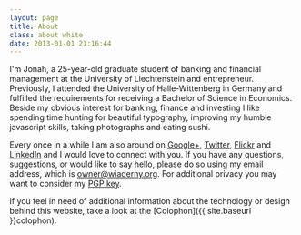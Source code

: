 ```yaml
---
layout: page
title: About
class: about white
date: 2013-01-01 23:16:44
---
```

I'm Jonah, a 25-year-old graduate student of banking and financial management at the University of Liechtenstein and entrepreneur. Previously, I attended the University of Halle-Wittenberg in Germany and fulfilled the requirements for receiving a Bachelor of Science in Economics. Beside my obvious interest for banking, finance and investing I like spending time hunting for beautiful typography, improving my humble javascript skills, taking photographs and eating sushi.

Every once in a while I am also around on [Google+], [Twitter], [Flickr] and [LinkedIn] and I would love to connect with you. If you have any questions, suggestions, or would like to say hello, please do so using my email address, which is <owner@wiaderny.org>. For additional privacy you may want to consider my [PGP key](../assets/data/wiaderny.asc).

If you feel in need of additional information about the technology or design behind this website, take a look at the [Colophon]({{ site.baseurl }}colophon).

[Google+]: https://plus.google.com/101986038840755391471/
[Flickr]: http://www.flickr.com/wiaderny/
[LinkedIn]: http://www.linkedin.com/in/jonahwiaderny
[Twitter]: https://twitter.com/jonahwiaderny